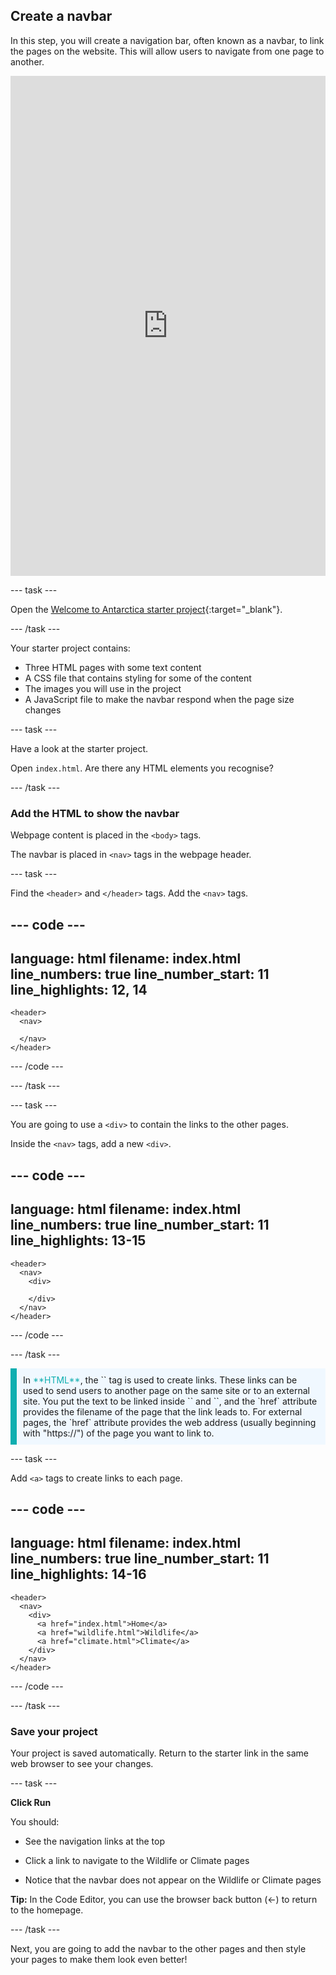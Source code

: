 ## Create a navbar

In this step, you will create a navigation bar, often known as a navbar, to link the pages on the website. This will allow users to navigate from one page to another.
<iframe src="https://editor.raspberrypi.org/en/embed/viewer/welcome-to-antarctica-step2" width="100%" height="800" frameborder="0" marginwidth="0" marginheight="0" allowfullscreen> </iframe>

--- task ---

Open the [Welcome to Antarctica starter project](https://editor.raspberrypi.org/en/projects/welcome-to-antarctica-starter){:target="_blank"}.

--- /task ---

Your starter project contains:
+ Three HTML pages with some text content
+ A CSS file that contains styling for some of the content
+ The images you will use in the project
+ A JavaScript file to make the navbar respond when the page size changes

--- task ---

Have a look at the starter project. 

Open `index.html`. Are there any HTML elements you recognise?

--- /task ---

### Add the HTML to show the navbar

Webpage content is placed in the `<body>` tags.

The navbar is placed in `<nav>` tags in the webpage header.

--- task ---

Find the `<header>` and `</header>` tags.
Add the `<nav>` tags.

--- code ---
---
language: html
filename: index.html
line_numbers: true
line_number_start: 11
line_highlights: 12, 14
---

    <header>
      <nav>
        
      </nav>
    </header>

--- /code ---

--- /task ---

--- task ---

You are going to use a `<div>` to contain the links to the other pages. 

Inside the `<nav>` tags, add a new `<div>`.

--- code ---
---
language: html
filename: index.html
line_numbers: true
line_number_start: 11
line_highlights: 13-15
---

    <header>
      <nav>
        <div>

        </div>
      </nav>
    </header>

--- /code ---

--- /task ---

<p style="border-left: solid; border-width:10px; border-color: #0faeb0; background-color: aliceblue; padding: 10px;">
In <span style="color: #0faeb0">**HTML**</span>, the `<a>` tag is used to create links. These links can be used to send users to another page on the same site or to an external site. You put the text to be linked inside `<a>` and `</a>`, and the `href` attribute provides the filename of the page that the link leads to. For external pages, the `href` attribute provides the web address (usually beginning with "https://") of the page you want to link to.
</p>

--- task ---

Add `<a>` tags to create links to each page.

--- code ---
---
language: html
filename: index.html
line_numbers: true
line_number_start: 11
line_highlights: 14-16
---

    <header>
      <nav>
        <div>
          <a href="index.html">Home</a>
          <a href="wildlife.html">Wildlife</a>
          <a href="climate.html">Climate</a>
        </div>
      </nav>
    </header>

--- /code ---

--- /task ---

### Save your project

Your project is saved automatically. Return to the starter link in the same web browser to see your changes.

--- task ---

**Click Run**

You should:

+ See the navigation links at the top

+ Click a link to navigate to the Wildlife or Climate pages 

+ Notice that the navbar does not appear on the Wildlife or Climate pages

**Tip:** In the Code Editor, you can use the browser back button (←) to return to the homepage.

--- /task ---

Next, you are going to add the navbar to the other pages and then style your pages to make them look even better!

